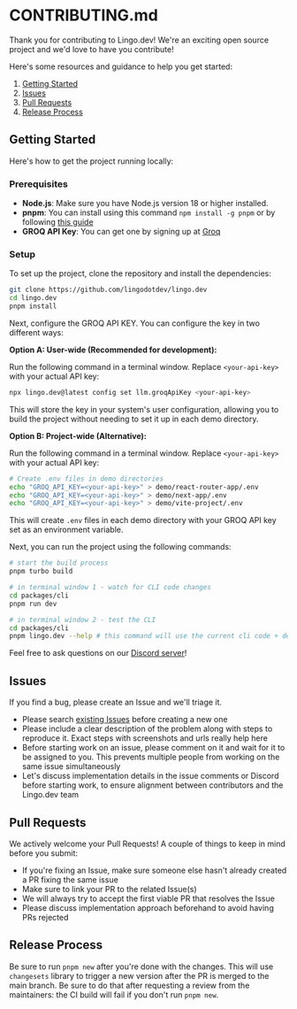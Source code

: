 # CONTRIBUTING.md

Thank you for contributing to Lingo.dev! We're an exciting open source project and we'd love to have you contribute!

Here's some resources and guidance to help you get started:

1. [Getting Started](#getting-started)
2. [Issues](#issues)
3. [Pull Requests](#pull-requests)
4. [Release Process](#release-process)

## Getting Started

Here's how to get the project running locally:

### Prerequisites

- **Node.js**: Make sure you have Node.js version 18 or higher installed.
- **pnpm**: You can install using this command `npm install -g pnpm` or by following [this guide](https://pnpm.io/installation)
- **GROQ API Key**: You can get one by signing up at [Groq](https://console.groq.com/)

### Setup

To set up the project, clone the repository and install the dependencies:

```bash
git clone https://github.com/lingodotdev/lingo.dev
cd lingo.dev
pnpm install
```

Next, configure the GROQ API KEY. You can configure the key in two different ways:

**Option A: User-wide (Recommended for development):**

Run the following command in a terminal window. Replace `<your-api-key>` with your actual API key:

```bash
npx lingo.dev@latest config set llm.groqApiKey <your-api-key>
```

This will store the key in your system's user configuration, allowing you to build the project without needing to set it up in each demo directory.

**Option B: Project-wide (Alternative):**

Run the following command in a terminal window. Replace `<your-api-key>` with your actual API key:

```bash
# Create .env files in demo directories
echo "GROQ_API_KEY=<your-api-key>" > demo/react-router-app/.env
echo "GROQ_API_KEY=<your-api-key>" > demo/next-app/.env
echo "GROQ_API_KEY=<your-api-key>" > demo/vite-project/.env
```

This will create `.env` files in each demo directory with your GROQ API key set as an environment variable.

Next, you can run the project using the following commands:

```bash
# start the build process
pnpm turbo build

# in terminal window 1 - watch for CLI code changes
cd packages/cli
pnpm run dev

# in terminal window 2 - test the CLI
cd packages/cli
pnpm lingo.dev --help # this command will use the current cli code + demo config from ./package/i18n.json
```

Feel free to ask questions on our [Discord server](https://lingo.dev/go/discord)!

## Issues

If you find a bug, please create an Issue and we'll triage it.

- Please search [existing Issues](https://github.com/lingodotdev/lingo.dev/issues) before creating a new one
- Please include a clear description of the problem along with steps to reproduce it. Exact steps with screenshots and urls really help here
- Before starting work on an issue, please comment on it and wait for it to be assigned to you. This prevents multiple people from working on the same issue simultaneously
- Let's discuss implementation details in the issue comments or Discord before starting work, to ensure alignment between contributors and the Lingo.dev team

## Pull Requests

We actively welcome your Pull Requests! A couple of things to keep in mind before you submit:

- If you're fixing an Issue, make sure someone else hasn't already created a PR fixing the same issue
- Make sure to link your PR to the related Issue(s)
- We will always try to accept the first viable PR that resolves the Issue
- Please discuss implementation approach beforehand to avoid having PRs rejected

## Release Process

Be sure to run `pnpm new` after you're done with the changes. This will use `changesets` library to trigger a new version after the PR is merged to the main branch. Be sure to do that after requesting a review from the maintainers: the CI build will fail if you don't run `pnpm new`.
